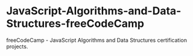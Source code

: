 # JavaScript-Algorithms-and-Data-Structures-freeCodeCamp
freeCodeCamp - JavaScript Algorithms and Data Structures certification projects.
